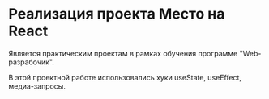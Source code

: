 #  Реализация проекта Место на React

Является практическим проектам в рамках обучения программе  "Web-разрабочик".

 В этой проектной работе использовались хуки useState, useEffect, медиа-запросы.

 
